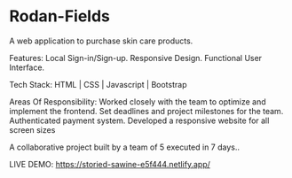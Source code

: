 # Rodan-Fields
A web application to purchase skin care products.

Features:
Local Sign-in/Sign-up.
Responsive Design.
Functional User Interface.

Tech Stack: HTML | CSS | Javascript | Bootstrap

Areas Of Responsibility:
Worked closely with the team to optimize and implement the
frontend.
Set deadlines and project milestones for the team.
Authenticated payment system.
Developed a responsive website for all screen sizes

A collaborative project built by a team of 5 executed in 7 days..

LIVE DEMO:  https://storied-sawine-e5f444.netlify.app/

